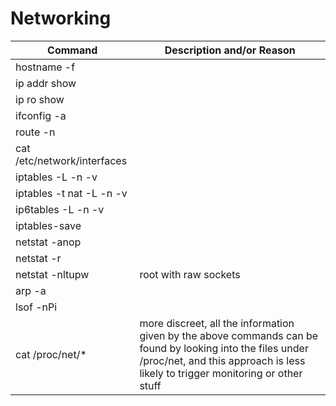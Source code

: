 # Networking

| Command                     | Description and/or Reason                                                                                                                                                                    |
| --------------------------- | -------------------------------------------------------------------------------------------------------------------------------------------------------------------------------------------- |
| hostname -f                 |                                                                                                                                                                                              |
| ip addr show                |                                                                                                                                                                                              |
| ip ro show                  |                                                                                                                                                                                              |
| ifconfig -a                 |                                                                                                                                                                                              |
| route -n                    |                                                                                                                                                                                              |
| cat /etc/network/interfaces |                                                                                                                                                                                              |
| iptables -L -n -v           |                                                                                                                                                                                              |
| iptables -t nat -L -n -v    |                                                                                                                                                                                              |
| ip6tables -L -n -v          |                                                                                                                                                                                              |
| iptables-save               |                                                                                                                                                                                              |
| netstat -anop               |                                                                                                                                                                                              |
| netstat -r                  |                                                                                                                                                                                              |
| netstat -nltupw             | root with raw sockets                                                                                                                                                                        |
| arp -a                      |                                                                                                                                                                                              |
| lsof -nPi                   |                                                                                                                                                                                              |
| cat /proc/net/\*            | more discreet, all the information given by the above commands can be found by looking into the files under /proc/net, and this approach is less likely to trigger monitoring or other stuff |
